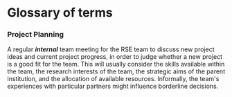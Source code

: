 
# Glossary of terms

### Project Planning
A regular ***internal*** team meeting for the RSE team to discuss new project ideas and current project progress, in order to judge whether a new project is a good fit for the team. This will usually consider the skills available within the team, the research interests of the team, the strategic aims of the parent institution, and the allocation of available resources. Informally, the team's experiences with particular partners might influence borderline decisions.


<!--stackedit_data:
eyJoaXN0b3J5IjpbLTc0Mjg2MDQxN119
-->